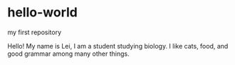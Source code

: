 # hello-world
my first repository

Hello! My name is Lei, I am a student studying biology. I like cats, food, and good grammar among many other things.
